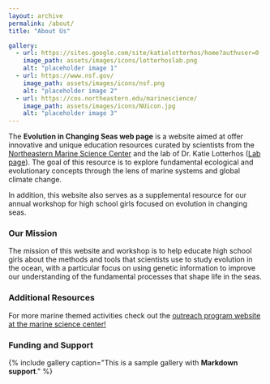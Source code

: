 ```yaml
---
layout: archive
permalink: /about/
title: "About Us"

gallery:
  - url: https://sites.google.com/site/katielotterhos/home?authuser=0
    image_path: assets/images/icons/lotterhoslab.png
    alt: "placeholder image 1"
  - url: https://www.nsf.gov/
    image_path: assets/images/icons/nsf.png
    alt: "placeholder image 2"
  - url: https://cos.northeastern.edu/marinescience/
    image_path: assets/images/icons/NUicon.jpg
    alt: "placeholder image 3"  
---
```



The **Evolution in Changing Seas web page** is a website aimed at offer innovative and unique education resources curated by scientists from the [Northeastern Marine Science Center](https://cos.northeastern.edu/marinescience/) and the lab of Dr. Katie Lotterhos ([Lab page](https://sites.google.com/site/katielotterhos/home?authuser=0)). The goal of this resource is to explore fundamental ecological and evolutionary concepts through the lens of marine systems and global climate change.

In addition, this website also serves as a supplemental resource for our annual workshop for high school girls focused on evolution in changing seas.

### Our Mission 

The mission of this website and workshop is to help educate high school girls about the methods and tools that scientists use to study evolution in the ocean, with a particular focus on using genetic information to improve our understanding of the fundamental processes that shape life in the seas.

### Additional Resources

For more marine themed activities check out the [outreach program website at the marine science center!](https://cos.northeastern.edu/marinescience/outreach/educator-resources/) 

### Funding and Support  

{% include gallery caption="This is a sample gallery with **Markdown support**." %}

